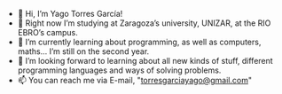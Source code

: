 - 👋 Hi, I’m Yago Torres García!
- 👀 Right now I’m studying at Zaragoza’s university, UNIZAR, at the RIO EBRO’s campus.
- 🌱 I’m currently learning about programming, as well as computers, maths... I’m still on the second year.
- 💞️ I’m looking forward to learning about all new kinds of stuff, different programming languages and ways of solving problems.
- 📫 You can reach me via E-mail, "torresgarciayago@gmail.com"

<!---
Yaguit00/Yaguit00 is a ✨ special ✨ repository because its `README.md` (this file) appears on your GitHub profile.
You can click the Preview link to take a look at your changes.
--->
